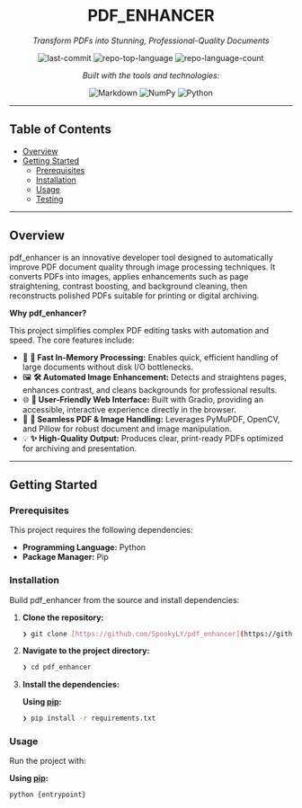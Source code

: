 <div id="top" align="center">

# PDF_ENHANCER

*Transform PDFs into Stunning, Professional-Quality Documents*

![last-commit](https://img.shields.io/github/last-commit/SpookyLY/pdf_enhancer?style=flat&logo=git&logoColor=white&color=0080ff)
![repo-top-language](https://img.shields.io/github/languages/top/SpookyLY/pdf_enhancer?style=flat&color=0080ff)
![repo-language-count](https://img.shields.io/github/languages/count/SpookyLY/pdf_enhancer?style=flat&color=0080ff)

*Built with the tools and technologies:*

![Markdown](https://img.shields.io/badge/Markdown-000000.svg?style=flat&logo=Markdown&logoColor=white)
![NumPy](https://img.shields.io/badge/NumPy-013243.svg?style=flat&logo=NumPy&logoColor=white)
![Python](https://img.shields.io/badge/Python-3776AB.svg?style=flat&logo=Python&logoColor=white)

</div>

---

## Table of Contents

-   [Overview](#overview)
-   [Getting Started](#getting-started)
    -   [Prerequisites](#prerequisites)
    -   [Installation](#installation)
    -   [Usage](#usage)
    -   [Testing](#testing)

---

## Overview

pdf_enhancer is an innovative developer tool designed to automatically improve PDF document quality through image processing techniques. It converts PDFs into images, applies enhancements such as page straightening, contrast boosting, and background cleaning, then reconstructs polished PDFs suitable for printing or digital archiving.

**Why pdf_enhancer?**

This project simplifies complex PDF editing tasks with automation and speed. The core features include:

-   🎯 **🚀 Fast In-Memory Processing:** Enables quick, efficient handling of large documents without disk I/O bottlenecks.
-   🖼️ **🛠️ Automated Image Enhancement:** Detects and straightens pages, enhances contrast, and cleans backgrounds for professional results.
-   🌐 **🎨 User-Friendly Web Interface:** Built with Gradio, providing an accessible, interactive experience directly in the browser.
-   📄 **🔧 Seamless PDF & Image Handling:** Leverages PyMuPDF, OpenCV, and Pillow for robust document and image manipulation.
-   💡 **✨ High-Quality Output:** Produces clear, print-ready PDFs optimized for archiving and presentation.

---

## Getting Started

### Prerequisites

This project requires the following dependencies:

-   **Programming Language:** Python
-   **Package Manager:** Pip

### Installation

Build pdf_enhancer from the source and install dependencies:

1.  **Clone the repository:**
    ```sh
    ❯ git clone [https://github.com/SpookyLY/pdf_enhancer](https://github.com/SpookyLY/pdf_enhancer)
    ```
2.  **Navigate to the project directory:**
    ```sh
    ❯ cd pdf_enhancer
    ```
3.  **Install the dependencies:**

    **Using [pip](https://pypi.org/project/pip/):**
    ```sh
    ❯ pip install -r requirements.txt
    ```

### Usage

Run the project with:

**Using [pip](https://pypi.org/project/pip/):**

```sh
python {entrypoint}
